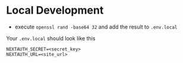 # Local Development

- execute `openssl rand -base64 32` and add the result to `.env.local`

Your `.env.local` should look like this
```
NEXTAUTH_SECRET=<secret_key>
NEXTAUTH_URL=<site_url>
```
